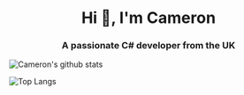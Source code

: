 <h1 align="center">Hi 👋, I'm Cameron</h1>
<h3 align="center">A passionate C# developer from the UK</h3>



![Cameron's github stats](https://github-readme-stats.cameron-stuart.vercel.app/api?username=cameron-stuart&show_icons=true&count_private=true&bg_color=30,e96443,904e95&title_color=fff&text_color=fff&include_all_commits=true)

![Top Langs](https://github-readme-stats.cameron-stuart.vercel.app/api/top-langs/?username=Cameron-Stuart&bg_color=30,e96443,904e95&title_color=fff&text_color=fff&layout=compact&card_width=445)

